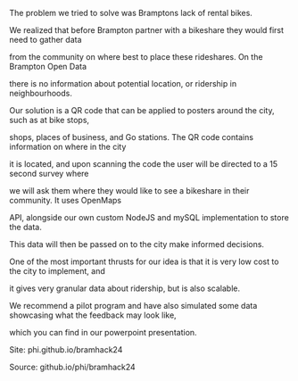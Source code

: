 The problem we tried to solve was Bramptons lack of rental bikes.



We realized that before Brampton partner with a bikeshare they would first need to gather data

from the community on where best to place these rideshares. On the Brampton Open Data

there is no information about potential location, or ridership in neighbourhoods.



Our solution is a QR code that can be applied to posters around the city, such as at bike stops,

shops, places of business, and Go stations. The QR code contains information on where in the city

it is located, and upon scanning the code the user will be directed to a 15 second survey where

we will ask them where they would like to see a bikeshare in their community. It uses OpenMaps

API, alongside our own custom NodeJS and mySQL implementation to store the data.



This data will then be passed on to the city make informed decisions.



One of the most important thrusts for our idea is that it is very low cost to the city to implement, and

it gives very granular data about ridership, but is also scalable.



We recommend a pilot program and have also simulated some data showcasing what the feedback may look like,

which you can find in our powerpoint presentation.



Site: phi.github.io/bramhack24

Source: github.io/phi/bramhack24
